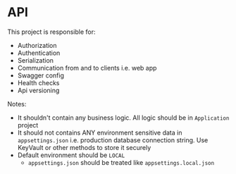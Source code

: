 ﻿# API

This project is responsible for:
* Authorization
* Authentication
* Serialization
* Communication from and to clients i.e. web app
* Swagger config
* Health checks
* Api versioning

Notes:
* It shouldn't contain any business logic. All logic should be in `Application` project
* It should not contains ANY environment sensitive data in `appsettings.json` i.e. production database connection string. Use KeyVault or other methods to store it securely
* Default environment should be `LOCAL` 
  * `appsettings.json` should be treated like `appsettings.local.json`